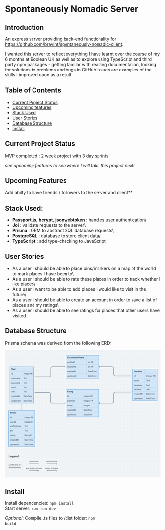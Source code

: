 # Spontaneously Nomadic Server

## Introduction

An express server providing back-end functionality for https://github.com/bravint/spontaneously-nomadic-client.

I wanted this server to reflect everything I have learnt over the course of my 6 months at Boolean UK as well as to explore using TypeScript and third party npm packages - getting familar with reading documentation, looking for solutions to problems and bugs in GitHub issues are examples of the skills I improved upon as a result.

## Table of Contents

 - [Current Project Status](#Current-Project-Status)
 - [Upcoming features](#Upcoming-Features)
 - [Stack Used](#Stack-Used)
 - [User Stories](#User-Stories)
 - [Database Structure](#Database-Structure)
 - [Install](#Install)

## Current Project Status

MVP completed : 2 week project with 3 day sprints

*see upcoming features to see where I will take this project next!*

## Upcoming Features

Add abilty to have friends / followers to the server and client**

## Stack Used:

 - **Passport.js**, **bcrypt**, **jsonwebtoken** : handles user authentication\
 - **Joi** : validate requests to the server\
 - **Prisma** : ORM to abstract SQL database requests\
 - **PostgreSQL** : database to store client data\
 - **TypeScript** : add type-checking to JavaScript


## User Stories

 - As a user i should be able to place pins/markers on a map of the world to mark places I have been to\
 - As a user I should be able to rate these places in order to track whether I like places\
 - As a user I want to be able to add places I would like to visit in the future\
 - As a user I should be able to create an account in order to save a list of places and my ratings\
 - As a user I should be able to see ratings for places that other users have visited

## Database Structure

Prisma schema was derived from the following ERD:

![ERD](./assets/erd.png)

## Install

Install dependencies: <code>npm install</code>\
Start server: <code>npm run dev</code>

*Optional*: Compile .ts files to /dist folder: <code>npm build</code>